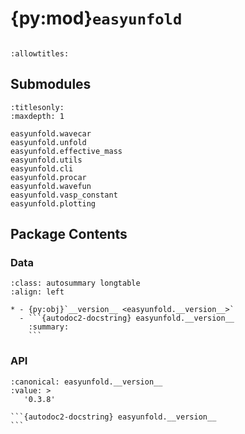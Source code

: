 # {py:mod}`easyunfold`

```{py:module} easyunfold
```

```{autodoc2-docstring} easyunfold
:allowtitles:
```

## Submodules

```{toctree}
:titlesonly:
:maxdepth: 1

easyunfold.wavecar
easyunfold.unfold
easyunfold.effective_mass
easyunfold.utils
easyunfold.cli
easyunfold.procar
easyunfold.wavefun
easyunfold.vasp_constant
easyunfold.plotting
```

## Package Contents

### Data

````{list-table}
:class: autosummary longtable
:align: left

* - {py:obj}`__version__ <easyunfold.__version__>`
  - ```{autodoc2-docstring} easyunfold.__version__
    :summary:
    ```
````

### API

````{py:data} __version__
:canonical: easyunfold.__version__
:value: >
   '0.3.8'

```{autodoc2-docstring} easyunfold.__version__
```

````
